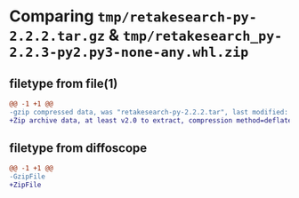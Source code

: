 # Comparing `tmp/retakesearch-py-2.2.2.tar.gz` & `tmp/retakesearch_py-2.2.3-py2.py3-none-any.whl.zip`

## filetype from file(1)

```diff
@@ -1 +1 @@
-gzip compressed data, was "retakesearch-py-2.2.2.tar", last modified: Mon Jul 31 22:54:28 2023, max compression
+Zip archive data, at least v2.0 to extract, compression method=deflate
```

## filetype from diffoscope

```diff
@@ -1 +1 @@
-GzipFile
+ZipFile
```

